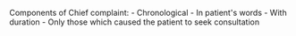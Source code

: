 Components of Chief complaint: 
	- Chronological
	- In patient's words
	- With duration
	- Only those which caused the patient to seek consultation